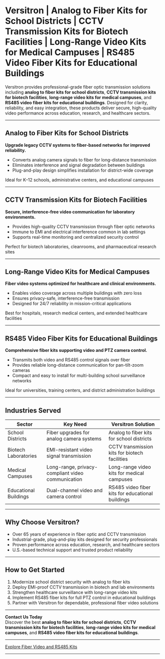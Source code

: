 # Versitron | Analog to Fiber Kits for School Districts | CCTV Transmission Kits for Biotech Facilities | Long-Range Video Kits for Medical Campuses | RS485 Video Fiber Kits for Educational Buildings

Versitron provides professional-grade fiber optic transmission solutions including **analog to fiber kits for school districts**, **CCTV transmission kits for biotech facilities**, **long-range video kits for medical campuses**, and **RS485 video fiber kits for educational buildings**. Designed for clarity, reliability, and easy integration, these products deliver secure, high-quality video performance across education, research, and healthcare sectors.

---

## Analog to Fiber Kits for School Districts

**Upgrade legacy CCTV systems to fiber-based networks for improved reliability.**

- Converts analog camera signals to fiber for long-distance transmission  
- Eliminates interference and signal degradation between buildings  
- Plug-and-play design simplifies installation for district-wide coverage  

Ideal for K–12 schools, administrative centers, and educational campuses  

---

## CCTV Transmission Kits for Biotech Facilities

**Secure, interference-free video communication for laboratory environments.**

- Provides high-quality CCTV transmission through fiber optic networks  
- Immune to EMI and electrical interference common in lab settings  
- Supports real-time monitoring and centralized security control  

Perfect for biotech laboratories, cleanrooms, and pharmaceutical research sites  

---

## Long-Range Video Kits for Medical Campuses

**Fiber video systems optimized for healthcare and clinical environments.**

- Enables video coverage across multiple buildings with zero loss  
- Ensures privacy-safe, interference-free transmission  
- Designed for 24/7 reliability in mission-critical applications  

Best for hospitals, research medical centers, and extended healthcare facilities  

---

## RS485 Video Fiber Kits for Educational Buildings

**Comprehensive fiber kits supporting video and PTZ camera control.**

- Transmits both video and RS485 control signals over fiber  
- Provides reliable long-distance communication for pan-tilt-zoom cameras  
- Compact and easy to install for multi-building school surveillance networks  

Ideal for universities, training centers, and district administration buildings  

---

## Industries Served

| Sector                   | Key Need                                           | Versitron Solution                                      |
|---------------------------|----------------------------------------------------|---------------------------------------------------------|
| School Districts          | Fiber upgrades for analog camera systems           | Analog to fiber kits for school districts               |
| Biotech Laboratories      | EMI-resistant video signal transmission            | CCTV transmission kits for biotech facilities           |
| Medical Campuses          | Long-range, privacy-compliant video communication  | Long-range video kits for medical campuses              |
| Educational Buildings     | Dual-channel video and camera control              | RS485 video fiber kits for educational buildings        |

---

## Why Choose Versitron?

- Over 65 years of experience in fiber optic and CCTV transmission  
- Industrial-grade, plug-and-play kits designed for security professionals  
- Proven performance across education, research, and healthcare sectors  
- U.S.-based technical support and trusted product reliability  

---

## How to Get Started

1. Modernize school district security with analog to fiber kits  
2. Deploy EMI-proof CCTV transmission in biotech and lab environments  
3. Strengthen healthcare surveillance with long-range video kits  
4. Implement RS485 fiber kits for full PTZ control in educational buildings  
5. Partner with Versitron for dependable, professional fiber video solutions  

---

**Contact Us Today**  
Discover the best **analog to fiber kits for school districts**, **CCTV transmission kits for biotech facilities**, **long-range video kits for medical campuses**, and **RS485 video fiber kits for educational buildings**.  

---

[Explore Fiber Video and RS485 Kits](https://www.versitron.com/collections/2-channel-video-to-fiber-installation-kits)

---
